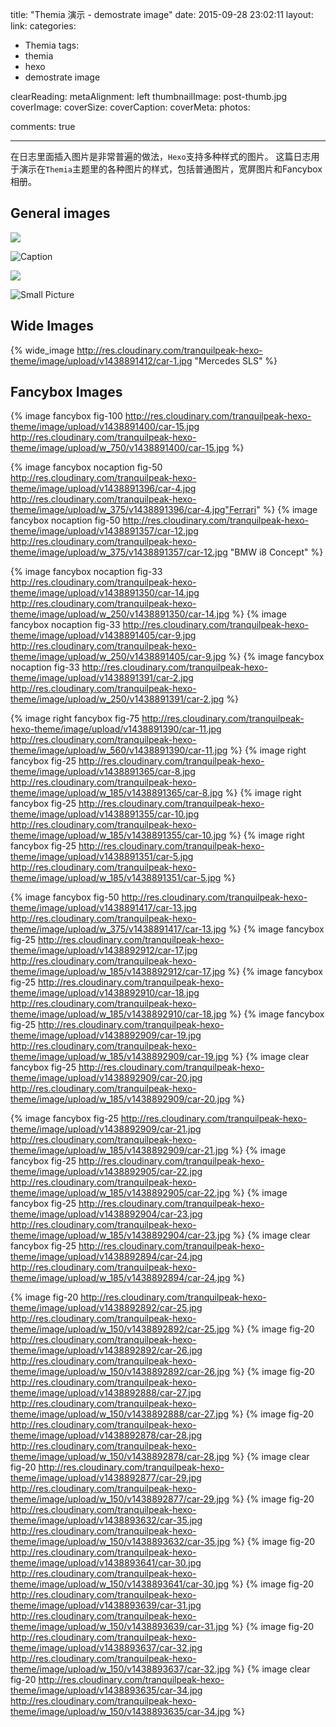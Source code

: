 title: "Themia 演示 - demostrate image"
date: 2015-09-28 23:02:11
layout: 
link: 
categories:
 - Themia
tags: 
 - themia 
 - hexo
 - demostrate image

clearReading: 
metaAlignment: left
thumbnailImage: post-thumb.jpg
coverImage: 
coverSize: 
coverCaption: 
coverMeta: 
photos:

comments: true

---

在日志里面插入图片是非常普遍的做法，`Hexo`支持多种样式的图片。
这篇日志用于演示在`Themia`主题里的各种图片的样式，包括普通图片，宽屏图片和Fancybox相册。
<!-- more -->

## General images

![](wallpaper-2572384.jpg)

![Caption](wallpaper-2311325.jpg)

![](wallpaper-878514.jpg)

![Small Picture](http://placehold.it/350x150.jpg)


## Wide Images

{% wide_image http://res.cloudinary.com/tranquilpeak-hexo-theme/image/upload/v1438891412/car-1.jpg "Mercedes SLS" %}


## Fancybox Images

{% image fancybox fig-100 http://res.cloudinary.com/tranquilpeak-hexo-theme/image/upload/v1438891400/car-15.jpg http://res.cloudinary.com/tranquilpeak-hexo-theme/image/upload/w_750/v1438891400/car-15.jpg %}

{% image fancybox nocaption fig-50 http://res.cloudinary.com/tranquilpeak-hexo-theme/image/upload/v1438891396/car-4.jpg http://res.cloudinary.com/tranquilpeak-hexo-theme/image/upload/w_375/v1438891396/car-4.jpg"Ferrari" %}
{% image fancybox nocaption fig-50 http://res.cloudinary.com/tranquilpeak-hexo-theme/image/upload/v1438891357/car-12.jpg http://res.cloudinary.com/tranquilpeak-hexo-theme/image/upload/w_375/v1438891357/car-12.jpg "BMW i8 Concept" %}

{% image fancybox nocaption fig-33  http://res.cloudinary.com/tranquilpeak-hexo-theme/image/upload/v1438891350/car-14.jpg http://res.cloudinary.com/tranquilpeak-hexo-theme/image/upload/w_250/v1438891350/car-14.jpg %}
{% image fancybox nocaption fig-33 http://res.cloudinary.com/tranquilpeak-hexo-theme/image/upload/v1438891405/car-9.jpg http://res.cloudinary.com/tranquilpeak-hexo-theme/image/upload/w_250/v1438891405/car-9.jpg %}
{% image fancybox nocaption fig-33 http://res.cloudinary.com/tranquilpeak-hexo-theme/image/upload/v1438891391/car-2.jpg http://res.cloudinary.com/tranquilpeak-hexo-theme/image/upload/w_250/v1438891391/car-2.jpg %}

{% image right fancybox fig-75 http://res.cloudinary.com/tranquilpeak-hexo-theme/image/upload/v1438891390/car-11.jpg http://res.cloudinary.com/tranquilpeak-hexo-theme/image/upload/w_560/v1438891390/car-11.jpg %}
{% image right fancybox fig-25 http://res.cloudinary.com/tranquilpeak-hexo-theme/image/upload/v1438891365/car-8.jpg http://res.cloudinary.com/tranquilpeak-hexo-theme/image/upload/w_185/v1438891365/car-8.jpg %}
{% image right fancybox fig-25 http://res.cloudinary.com/tranquilpeak-hexo-theme/image/upload/v1438891355/car-10.jpg http://res.cloudinary.com/tranquilpeak-hexo-theme/image/upload/w_185/v1438891355/car-10.jpg %}
{% image right fancybox fig-25 http://res.cloudinary.com/tranquilpeak-hexo-theme/image/upload/v1438891351/car-5.jpg http://res.cloudinary.com/tranquilpeak-hexo-theme/image/upload/w_185/v1438891351/car-5.jpg %}

{% image fancybox fig-50 http://res.cloudinary.com/tranquilpeak-hexo-theme/image/upload/v1438891417/car-13.jpg http://res.cloudinary.com/tranquilpeak-hexo-theme/image/upload/w_375/v1438891417/car-13.jpg %}
{% image fancybox fig-25 http://res.cloudinary.com/tranquilpeak-hexo-theme/image/upload/v1438892912/car-17.jpg http://res.cloudinary.com/tranquilpeak-hexo-theme/image/upload/w_185/v1438892912/car-17.jpg %}
{% image fancybox fig-25 http://res.cloudinary.com/tranquilpeak-hexo-theme/image/upload/v1438892910/car-18.jpg http://res.cloudinary.com/tranquilpeak-hexo-theme/image/upload/w_185/v1438892910/car-18.jpg %}
{% image fancybox fig-25 http://res.cloudinary.com/tranquilpeak-hexo-theme/image/upload/v1438892909/car-19.jpg http://res.cloudinary.com/tranquilpeak-hexo-theme/image/upload/w_185/v1438892909/car-19.jpg %}
{% image clear fancybox fig-25 http://res.cloudinary.com/tranquilpeak-hexo-theme/image/upload/v1438892909/car-20.jpg http://res.cloudinary.com/tranquilpeak-hexo-theme/image/upload/w_185/v1438892909/car-20.jpg %}

{% image fancybox fig-25 http://res.cloudinary.com/tranquilpeak-hexo-theme/image/upload/v1438892909/car-21.jpg http://res.cloudinary.com/tranquilpeak-hexo-theme/image/upload/w_185/v1438892909/car-21.jpg %}
{% image fancybox fig-25 http://res.cloudinary.com/tranquilpeak-hexo-theme/image/upload/v1438892905/car-22.jpg http://res.cloudinary.com/tranquilpeak-hexo-theme/image/upload/w_185/v1438892905/car-22.jpg %}
{% image fancybox fig-25 http://res.cloudinary.com/tranquilpeak-hexo-theme/image/upload/v1438892904/car-23.jpg http://res.cloudinary.com/tranquilpeak-hexo-theme/image/upload/w_185/v1438892904/car-23.jpg %}
{% image clear fancybox fig-25 http://res.cloudinary.com/tranquilpeak-hexo-theme/image/upload/v1438892894/car-24.jpg http://res.cloudinary.com/tranquilpeak-hexo-theme/image/upload/w_185/v1438892894/car-24.jpg %}

{% image fig-20 http://res.cloudinary.com/tranquilpeak-hexo-theme/image/upload/v1438892892/car-25.jpg http://res.cloudinary.com/tranquilpeak-hexo-theme/image/upload/w_150/v1438892892/car-25.jpg %}
{% image fig-20 http://res.cloudinary.com/tranquilpeak-hexo-theme/image/upload/v1438892892/car-26.jpg http://res.cloudinary.com/tranquilpeak-hexo-theme/image/upload/w_150/v1438892892/car-26.jpg %}
{% image fig-20 http://res.cloudinary.com/tranquilpeak-hexo-theme/image/upload/v1438892888/car-27.jpg http://res.cloudinary.com/tranquilpeak-hexo-theme/image/upload/w_150/v1438892888/car-27.jpg %}
{% image fig-20 http://res.cloudinary.com/tranquilpeak-hexo-theme/image/upload/v1438892878/car-28.jpg http://res.cloudinary.com/tranquilpeak-hexo-theme/image/upload/w_150/v1438892878/car-28.jpg %}
{% image clear fig-20 http://res.cloudinary.com/tranquilpeak-hexo-theme/image/upload/v1438892877/car-29.jpg http://res.cloudinary.com/tranquilpeak-hexo-theme/image/upload/w_150/v1438892877/car-29.jpg %}
{% image fig-20 http://res.cloudinary.com/tranquilpeak-hexo-theme/image/upload/v1438893632/car-35.jpg http://res.cloudinary.com/tranquilpeak-hexo-theme/image/upload/w_150/v1438893632/car-35.jpg %}
{% image fig-20 http://res.cloudinary.com/tranquilpeak-hexo-theme/image/upload/v1438893641/car-30.jpg http://res.cloudinary.com/tranquilpeak-hexo-theme/image/upload/w_150/v1438893641/car-30.jpg %}
{% image fig-20 http://res.cloudinary.com/tranquilpeak-hexo-theme/image/upload/v1438893639/car-31.jpg http://res.cloudinary.com/tranquilpeak-hexo-theme/image/upload/w_150/v1438893639/car-31.jpg  %}
{% image fig-20 http://res.cloudinary.com/tranquilpeak-hexo-theme/image/upload/v1438893637/car-32.jpg http://res.cloudinary.com/tranquilpeak-hexo-theme/image/upload/w_150/v1438893637/car-32.jpg %}
{% image clear fig-20 http://res.cloudinary.com/tranquilpeak-hexo-theme/image/upload/v1438893635/car-34.jpg http://res.cloudinary.com/tranquilpeak-hexo-theme/image/upload/w_150/v1438893635/car-34.jpg %}






